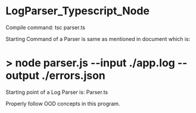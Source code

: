 # LogParser_Typescript_Node

Compile command: tsc parser.ts

Starting Command of a Parser is same as mentioned in document which is:

# > node parser.js --input ./app.log --output ./errors.json


Starting point of a Log Parser is: Parser.ts

Properly follow OOD concepts in this program.



